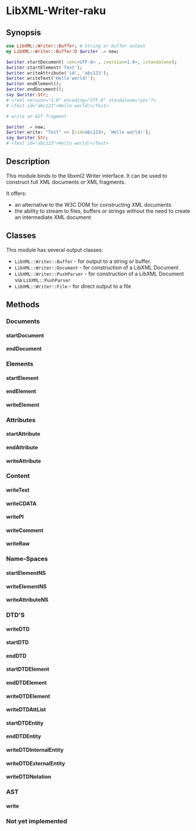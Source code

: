 LibXML-Writer-raku
=======

Synopsis
-------
```raku
use LibXML::Writer::Buffer; # String or buffer output
my LibXML::Writer::Buffer:D $writer .= new;

$writer.startDocument( :enc<UTF-8> , :version<1.0>, :standalone);
$writer.startElement('Test');
$writer.writeAttribute('id', 'abc123');
$writer.writeText('Hello world!');
$writer.endElement();
$writer.endDocument();
say $writer.Str;
# <?xml version="1.0" encoding="UTF-8" standalone="yes"?>
# <Test id="abc123">Hello world!</Test>

# write an AST fragment

$writer .= new;
$writer.write: "Test" => [:id<abc123>, 'Hello world!'];
say $writer.Str;
# <Test id="abc123">Hello world!</Test>
```

Description
------

This module binds to the libxml2 Writer interface. It can be used to construct full XML
documents or XML fragments.

It offers:
- an alternative to the W3C DOM for constructing XML documents
- the ability to stream to files, buffers or strings without the need to create an intermediate XML document

Classes
----

This module has several output classes:

- `LibXML::Writer::Buffer` - for output to a string or buffer.
- `LibXML::Writer::Document` - for construction of a LibXML Document
- `LibXML::Writer::PushParser` - for construction of a LibXML Document via `LibXML::PushParser`
- `LibXML::Writer::File` - for direct output to a file


Methods
----

### Documents

#### startDocument
#### endDocument

### Elements

#### startElement
#### endElement
#### writeElement

### Attributes

#### startAttribute
#### endAttribute
#### writeAttribute

### Content

#### writeText
#### writeCDATA
#### writePI
#### writeComment
#### writeRaw

### Name-Spaces

#### startElementNS
#### writeElementNS
#### writeAttributeNS

### DTD'S

#### writeDTD
#### startDTD
#### endDTD
#### startDTDElement
#### endDTDElement
#### writeDTDElement
#### writeDTDAttList
#### startDTDEntity
#### endDTDEntity
#### writeDTDInternalEntity
#### writeDTDExternalEntity
#### writeDTDNotation

### AST

#### write

### Not yet implemented




